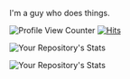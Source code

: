 I'm a guy who does things.

![Profile View Counter](https://komarev.com/ghpvc/?username=r4v10l1&color=282828&label=Profile+views)
[![Hits](https://hits.seeyoufarm.com/api/count/incr/badge.svg?url=https%3A%2F%2Fgithub.com%2Fr4v10l1%2Fpython_dehasher&count_bg=%23282828&title_bg=%23555555&icon=clyp.svg&icon_color=%23E7E7E7&title=Hits&edge_flat=false)](https://hits.seeyoufarm.com)

![Your Repository's Stats](https://github-readme-stats.vercel.app/api?username=r4v10l1&show_icons=true&theme=gruvbox)

![Your Repository's Stats](https://github-readme-stats.vercel.app/api/top-langs/?username=r4v10l1&theme=gruvbox)
